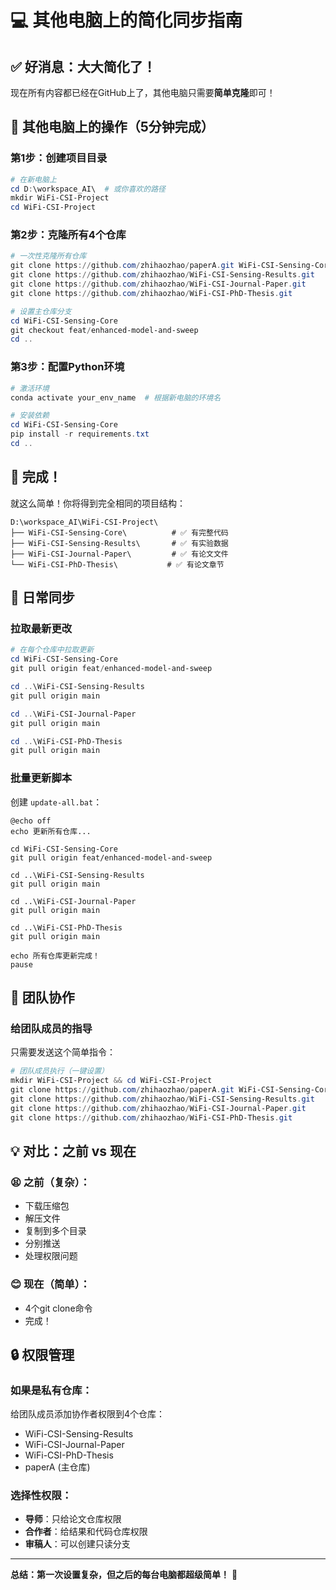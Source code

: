 # 💻 其他电脑上的简化同步指南

## ✅ 好消息：大大简化了！

现在所有内容都已经在GitHub上了，其他电脑只需要**简单克隆**即可！

## 🚀 其他电脑上的操作（5分钟完成）

### 第1步：创建项目目录
```powershell
# 在新电脑上
cd D:\workspace_AI\  # 或你喜欢的路径
mkdir WiFi-CSI-Project
cd WiFi-CSI-Project
```

### 第2步：克隆所有4个仓库
```powershell
# 一次性克隆所有仓库
git clone https://github.com/zhihaozhao/paperA.git WiFi-CSI-Sensing-Core
git clone https://github.com/zhihaozhao/WiFi-CSI-Sensing-Results.git
git clone https://github.com/zhihaozhao/WiFi-CSI-Journal-Paper.git
git clone https://github.com/zhihaozhao/WiFi-CSI-PhD-Thesis.git

# 设置主仓库分支
cd WiFi-CSI-Sensing-Core
git checkout feat/enhanced-model-and-sweep
cd ..
```

### 第3步：配置Python环境
```powershell
# 激活环境
conda activate your_env_name  # 根据新电脑的环境名

# 安装依赖
cd WiFi-CSI-Sensing-Core
pip install -r requirements.txt
cd ..
```

## 🎉 完成！

就这么简单！你将得到完全相同的项目结构：

```
D:\workspace_AI\WiFi-CSI-Project\
├── WiFi-CSI-Sensing-Core\          # ✅ 有完整代码
├── WiFi-CSI-Sensing-Results\       # ✅ 有实验数据
├── WiFi-CSI-Journal-Paper\         # ✅ 有论文文件
└── WiFi-CSI-PhD-Thesis\           # ✅ 有论文章节
```

## 🔄 日常同步

### 拉取最新更改
```powershell
# 在每个仓库中拉取更新
cd WiFi-CSI-Sensing-Core
git pull origin feat/enhanced-model-and-sweep

cd ..\WiFi-CSI-Sensing-Results
git pull origin main

cd ..\WiFi-CSI-Journal-Paper
git pull origin main

cd ..\WiFi-CSI-PhD-Thesis
git pull origin main
```

### 批量更新脚本
创建 `update-all.bat`：
```batch
@echo off
echo 更新所有仓库...

cd WiFi-CSI-Sensing-Core
git pull origin feat/enhanced-model-and-sweep

cd ..\WiFi-CSI-Sensing-Results
git pull origin main

cd ..\WiFi-CSI-Journal-Paper
git pull origin main

cd ..\WiFi-CSI-PhD-Thesis
git pull origin main

echo 所有仓库更新完成！
pause
```

## 👥 团队协作

### 给团队成员的指导
只需要发送这个简单指令：

```powershell
# 团队成员执行（一键设置）
mkdir WiFi-CSI-Project && cd WiFi-CSI-Project
git clone https://github.com/zhihaozhao/paperA.git WiFi-CSI-Sensing-Core
git clone https://github.com/zhihaozhao/WiFi-CSI-Sensing-Results.git
git clone https://github.com/zhihaozhao/WiFi-CSI-Journal-Paper.git
git clone https://github.com/zhihaozhao/WiFi-CSI-PhD-Thesis.git
```

## 💡 对比：之前 vs 现在

### 😫 之前（复杂）：
- 下载压缩包
- 解压文件
- 复制到多个目录
- 分别推送
- 处理权限问题

### 😊 现在（简单）：
- 4个git clone命令
- 完成！

## 🔒 权限管理

### 如果是私有仓库：
给团队成员添加协作者权限到4个仓库：
- WiFi-CSI-Sensing-Results
- WiFi-CSI-Journal-Paper  
- WiFi-CSI-PhD-Thesis
- paperA (主仓库)

### 选择性权限：
- **导师**：只给论文仓库权限
- **合作者**：给结果和代码仓库权限
- **审稿人**：可以创建只读分支

---

**总结：第一次设置复杂，但之后的每台电脑都超级简单！** 🎯